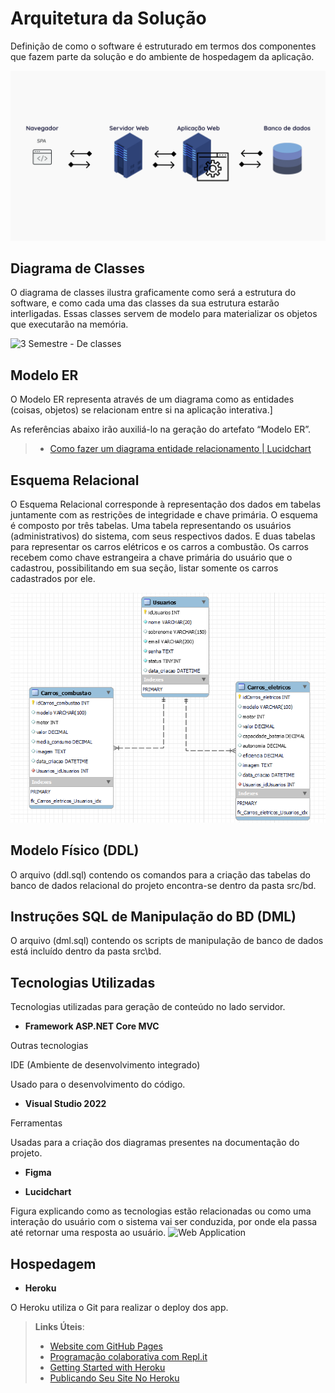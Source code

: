 # Arquitetura da Solução

Definição de como o software é estruturado em termos dos componentes que fazem parte da solução e do ambiente de hospedagem da aplicação.

![Arquitetura da Solução](img/Arquitetura_Solução.png)

## Diagrama de Classes

O diagrama de classes ilustra graficamente como será a estrutura do software, e como cada uma das classes da sua estrutura estarão interligadas. Essas classes servem de modelo para materializar os objetos que executarão na memória.

![3 Semestre - De classes](https://user-images.githubusercontent.com/81269914/171747843-b8230343-f042-4598-9f0f-9a2d9a8d185c.png)


## Modelo ER

O Modelo ER representa através de um diagrama como as entidades (coisas, objetos) se relacionam entre si na aplicação interativa.]

As referências abaixo irão auxiliá-lo na geração do artefato “Modelo ER”.

> - [Como fazer um diagrama entidade relacionamento | Lucidchart](https://www.lucidchart.com/pages/pt/como-fazer-um-diagrama-entidade-relacionamento)

## Esquema Relacional

O Esquema Relacional corresponde à representação dos dados em tabelas juntamente com as restrições de integridade e chave primária.
O esquema é composto por três tabelas. Uma tabela representando os usuários (administrativos) do sistema, com seus respectivos dados. E duas tabelas
para representar os carros elétricos e os carros a combustão. Os carros recebem como chave estrangeira a chave primária do usuário que o cadastrou, possibilitando
em sua seção, listar somente os carros cadastrados por ele.

![Esquema Relacional](img/esquema_relacional.png)


## Modelo Físico (DDL)
O arquivo (ddl.sql) contendo os comandos para a criação das tabelas do banco de dados relacional do projeto encontra-se dentro da pasta src/bd. 

## Instruções SQL de Manipulação do BD (DML)

O arquivo (dml.sql) contendo os scripts de manipulação de banco de dados está incluído dentro da pasta src\bd.

## Tecnologias Utilizadas

Tecnologias utilizadas para geração de conteúdo no lado servidor.

 - **Framework ASP.NET Core MVC** 

Outras tecnologias 

IDE (Ambiente de desenvolvimento integrado) 

Usado para o desenvolvimento do código. 

- **Visual Studio 2022** 

Ferramentas 

Usadas para a criação dos diagramas presentes na documentação do projeto. 

- **Figma** 

- **Lucidchart** 


Figura explicando como as tecnologias estão relacionadas ou como uma interação do usuário com o sistema vai ser conduzida, por onde ela passa até retornar uma resposta ao usuário.
![Web Application](https://user-images.githubusercontent.com/81269914/171063969-73541949-04d3-458b-96c9-a25b6375d656.png)


## Hospedagem

- **Heroku**

O Heroku utiliza o Git para realizar o deploy dos app.

> **Links Úteis**:
>
> - [Website com GitHub Pages](https://pages.github.com/)
> - [Programação colaborativa com Repl.it](https://repl.it/)
> - [Getting Started with Heroku](https://devcenter.heroku.com/start)
> - [Publicando Seu Site No Heroku](http://pythonclub.com.br/publicando-seu-hello-world-no-heroku.html)
